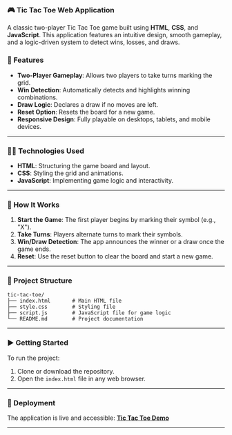 ### 🎮 Tic Tac Toe Web Application  

A classic two-player Tic Tac Toe game built using **HTML**, **CSS**, and **JavaScript**. This application features an intuitive design, smooth gameplay, and a logic-driven system to detect wins, losses, and draws.  

### 🚀 Features  

- **Two-Player Gameplay**: Allows two players to take turns marking the grid.  
- **Win Detection**: Automatically detects and highlights winning combinations.  
- **Draw Logic**: Declares a draw if no moves are left.  
- **Reset Option**: Resets the board for a new game.  
- **Responsive Design**: Fully playable on desktops, tablets, and mobile devices.  

---

### 🧑‍💻 Technologies Used  

- **HTML**: Structuring the game board and layout.  
- **CSS**: Styling the grid and animations.  
- **JavaScript**: Implementing game logic and interactivity.  

---

### 🌟 How It Works  

1. **Start the Game**: The first player begins by marking their symbol (e.g., "X").  
2. **Take Turns**: Players alternate turns to mark their symbols.  
3. **Win/Draw Detection**: The app announces the winner or a draw once the game ends.  
4. **Reset**: Use the reset button to clear the board and start a new game.  

---

### 📂 Project Structure  

```
tic-tac-toe/  
├── index.html       # Main HTML file  
├── style.css        # Styling file  
├── script.js        # JavaScript file for game logic  
└── README.md        # Project documentation  
```  

---

### ▶ Getting Started  

To run the project:  

1. Clone or download the repository.  
2. Open the `index.html` file in any web browser.  

---

### 🎯 Deployment  

The application is live and accessible: **[Tic Tac Toe Demo](https://ashraf7779.github.io/Prodigy_Task-02/)**  

---
